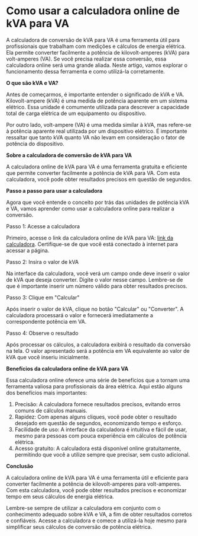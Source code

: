 Como usar a calculadora online de kVA para VA
=============================================

A calculadora de conversão de kVA para VA é uma ferramenta útil para profissionais que trabalham com medições e cálculos de energia elétrica. Ela permite converter facilmente a potência de kilovolt-amperes (kVA) para volt-amperes (VA). Se você precisa realizar essa conversão, essa calculadora online será uma grande aliada. Neste artigo, vamos explorar o funcionamento dessa ferramenta e como utilizá-la corretamente.

**O que são kVA e VA?**

Antes de começarmos, é importante entender o significado de kVA e VA. Kilovolt-ampere (kVA) é uma medida de potência aparente em um sistema elétrico. Essa unidade é comumente utilizada para descrever a capacidade total de carga elétrica de um equipamento ou dispositivo.

Por outro lado, volt-ampere (VA) é uma medida similar à kVA, mas refere-se à potência aparente real utilizada por um dispositivo elétrico. É importante ressaltar que tanto kVA quanto VA não levam em consideração o fator de potência do dispositivo.

**Sobre a calculadora de conversão de kVA para VA**

A calculadora online de kVA para VA é uma ferramenta gratuita e eficiente que permite converter facilmente a potência de kVA para VA. Com esta calculadora, você pode obter resultados precisos em questão de segundos.

**Passo a passo para usar a calculadora**

Agora que você entende o conceito por trás das unidades de potência kVA e VA, vamos aprender como usar a calculadora online para realizar a conversão.

Passo 1: Acesse a calculadora

Primeiro, acesse o link da calculadora online de kVA para VA: [link da calculadora](https://www.onlinecalculatorsfree.com/pt/tools/kva-to-va-calculator.html). Certifique-se de que você está conectado à internet para acessar a página.

Passo 2: Insira o valor de kVA

Na interface da calculadora, você verá um campo onde deve inserir o valor de kVA que deseja converter. Digite o valor nesse campo. Lembre-se de que é importante inserir um número válido para obter resultados precisos.

Passo 3: Clique em "Calcular"

Após inserir o valor de kVA, clique no botão "Calcular" ou "Converter". A calculadora processará o valor e fornecerá imediatamente a correspondente potência em VA.

Passo 4: Observe o resultado

Após processar os cálculos, a calculadora exibirá o resultado da conversão na tela. O valor apresentado será a potência em VA equivalente ao valor de kVA que você inseriu inicialmente.

**Benefícios da calculadora online de kVA para VA**

Essa calculadora online oferece uma série de benefícios que a tornam uma ferramenta valiosa para profissionais da área elétrica. Aqui estão alguns dos benefícios mais importantes:

1. Precisão: A calculadora fornece resultados precisos, evitando erros comuns de cálculos manuais.
2. Rapidez: Com apenas alguns cliques, você pode obter o resultado desejado em questão de segundos, economizando tempo e esforço.
3. Facilidade de uso: A interface da calculadora é intuitiva e fácil de usar, mesmo para pessoas com pouca experiência em cálculos de potência elétrica.
4. Acesso gratuito: A calculadora está disponível online gratuitamente, permitindo que você a utilize sempre que precisar, sem custo adicional.

**Conclusão**

A calculadora online de kVA para VA é uma ferramenta útil e eficiente para converter facilmente a potência de kilovolt-amperes para volt-amperes. Com esta calculadora, você pode obter resultados precisos e economizar tempo em seus cálculos de energia elétrica.

Lembre-se sempre de utilizar a calculadora em conjunto com o conhecimento adequado sobre kVA e VA, a fim de obter resultados corretos e confiáveis. Acesse a calculadora e comece a utilizá-la hoje mesmo para simplificar seus cálculos de conversão de potência elétrica.